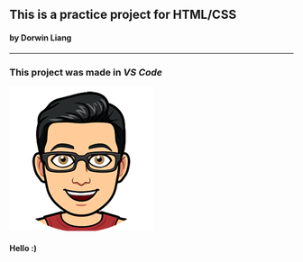 ## This is a practice project for HTML/CSS  
#### by Dorwin Liang  
---  
### This project was made in ***VS Code***  

 

![my logo](images/doorwin.png)  
#### Hello :)





